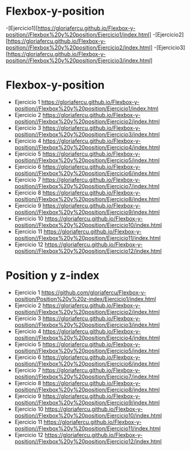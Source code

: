# Flexbox-y-position

-[Ejercicio1][https://gloriafercu.github.io/Flexbox-y-position//Flexbox%20y%20position/Ejercicio1/index.html]
-[Ejercicio2][https://gloriafercu.github.io/Flexbox-y-position//Flexbox%20y%20position/Ejercicio2/index.html]
-[Ejercicio3][https://gloriafercu.github.io/Flexbox-y-position//Flexbox%20y%20position/Ejercicio3/index.html]


# Flexbox-y-position

* Ejercicio 1
  https://gloriafercu.github.io/Flexbox-y-position//Flexbox%20y%20position/Ejercicio1/index.html
* Ejercicio 2
  https://gloriafercu.github.io/Flexbox-y-position//Flexbox%20y%20position/Ejercicio2/index.html
* Ejercicio 3
  https://gloriafercu.github.io/Flexbox-y-position//Flexbox%20y%20position/Ejercicio3/index.html
* Ejercicio 4
  https://gloriafercu.github.io/Flexbox-y-position//Flexbox%20y%20position/Ejercicio4/index.html
* Ejercicio 5
  https://gloriafercu.github.io/Flexbox-y-position//Flexbox%20y%20position/Ejercicio5/index.html
* Ejercicio 6
  https://gloriafercu.github.io/Flexbox-y-position//Flexbox%20y%20position/Ejercicio6/index.html
* Ejercicio 7
  https://gloriafercu.github.io/Flexbox-y-position//Flexbox%20y%20position/Ejercicio7/index.html
* Ejercicio 8
  https://gloriafercu.github.io/Flexbox-y-position//Flexbox%20y%20position/Ejercicio8/index.html
* Ejercicio 9
  https://gloriafercu.github.io/Flexbox-y-position//Flexbox%20y%20position/Ejercicio9/index.html
* Ejercicio 10
  https://gloriafercu.github.io/Flexbox-y-position//Flexbox%20y%20position/Ejercicio10/index.html
* Ejercicio 11
  https://gloriafercu.github.io/Flexbox-y-position//Flexbox%20y%20position/Ejercicio11/index.html
* Ejercicio 12
  https://gloriafercu.github.io/Flexbox-y-position//Flexbox%20y%20position/Ejercicio12/index.html
  
# Position y z-index

* Ejercicio 1
  https://github.com/gloriafercu/Flexbox-y-position/Position%20y%20z-index/Ejercicio1/index.html
* Ejercicio 2
  https://gloriafercu.github.io/Flexbox-y-position//Flexbox%20y%20position/Ejercicio2/index.html
* Ejercicio 3
  https://gloriafercu.github.io/Flexbox-y-position//Flexbox%20y%20position/Ejercicio3/index.html
* Ejercicio 4
  https://gloriafercu.github.io/Flexbox-y-position//Flexbox%20y%20position/Ejercicio4/index.html
* Ejercicio 5
  https://gloriafercu.github.io/Flexbox-y-position//Flexbox%20y%20position/Ejercicio5/index.html
* Ejercicio 6
  https://gloriafercu.github.io/Flexbox-y-position//Flexbox%20y%20position/Ejercicio6/index.html
* Ejercicio 7
  https://gloriafercu.github.io/Flexbox-y-position//Flexbox%20y%20position/Ejercicio7/index.html
* Ejercicio 8
  https://gloriafercu.github.io/Flexbox-y-position//Flexbox%20y%20position/Ejercicio8/index.html
* Ejercicio 9
  https://gloriafercu.github.io/Flexbox-y-position//Flexbox%20y%20position/Ejercicio9/index.html
* Ejercicio 10
  https://gloriafercu.github.io/Flexbox-y-position//Flexbox%20y%20position/Ejercicio10/index.html
* Ejercicio 11
  https://gloriafercu.github.io/Flexbox-y-position//Flexbox%20y%20position/Ejercicio11/index.html
* Ejercicio 12
  https://gloriafercu.github.io/Flexbox-y-position//Flexbox%20y%20position/Ejercicio12/index.html






